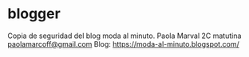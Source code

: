 # blogger
Copia de seguridad del blog moda al minuto.
Paola Marval
2C matutina
paolamarcoff@gmail.com
Blog: https://moda-al-minuto.blogspot.com/

